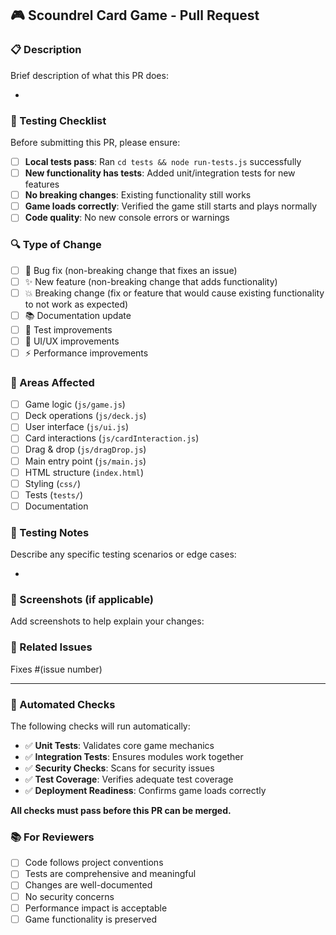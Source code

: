 ## 🎮 Scoundrel Card Game - Pull Request

### 📋 Description

Brief description of what this PR does:

- 

### 🧪 Testing Checklist

Before submitting this PR, please ensure:

- [ ] **Local tests pass**: Ran `cd tests && node run-tests.js` successfully
- [ ] **New functionality has tests**: Added unit/integration tests for new features
- [ ] **No breaking changes**: Existing functionality still works
- [ ] **Game loads correctly**: Verified the game still starts and plays normally
- [ ] **Code quality**: No new console errors or warnings

### 🔍 Type of Change

- [ ] 🐛 Bug fix (non-breaking change that fixes an issue)
- [ ] ✨ New feature (non-breaking change that adds functionality)
- [ ] 💥 Breaking change (fix or feature that would cause existing functionality to not work as expected)
- [ ] 📚 Documentation update
- [ ] 🧪 Test improvements
- [ ] 🎨 UI/UX improvements
- [ ] ⚡ Performance improvements

### 🎯 Areas Affected

- [ ] Game logic (`js/game.js`)
- [ ] Deck operations (`js/deck.js`)
- [ ] User interface (`js/ui.js`)
- [ ] Card interactions (`js/cardInteraction.js`)
- [ ] Drag & drop (`js/dragDrop.js`)
- [ ] Main entry point (`js/main.js`)
- [ ] HTML structure (`index.html`)
- [ ] Styling (`css/`)
- [ ] Tests (`tests/`)
- [ ] Documentation

### 📝 Testing Notes

Describe any specific testing scenarios or edge cases:

- 

### 📸 Screenshots (if applicable)

Add screenshots to help explain your changes:

### 🔗 Related Issues

Fixes #(issue number)

---

### 🤖 Automated Checks

The following checks will run automatically:

- ✅ **Unit Tests**: Validates core game mechanics
- ✅ **Integration Tests**: Ensures modules work together
- ✅ **Security Checks**: Scans for security issues
- ✅ **Test Coverage**: Verifies adequate test coverage
- ✅ **Deployment Readiness**: Confirms game loads correctly

**All checks must pass before this PR can be merged.**

### 📚 For Reviewers

- [ ] Code follows project conventions
- [ ] Tests are comprehensive and meaningful
- [ ] Changes are well-documented
- [ ] No security concerns
- [ ] Performance impact is acceptable
- [ ] Game functionality is preserved